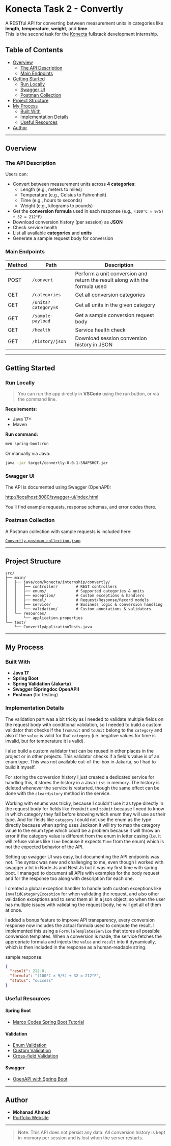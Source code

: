 # Konecta Task 2 - Convertly

A RESTful API for converting between measurement units in categories like **length**, **temperature**, **weight**, and **time**.  
This is the second task for the [Konecta](https://konecta.com/) fullstack development internship.

## Table of Contents

- [Overview](#overview)
  - [The API Description](#the-api-description)
  - [Main Endpoints](#main-endpoints)
- [Getting Started](#getting-started)
  - [Run Locally](#run-locally)
  - [Swagger UI](#swagger-ui)
  - [Postman Collection](#postman-collection)
- [Project Structure](#project-structure)
- [My Process](#my-process)
  - [Built With](#built-with)
  - [Implementation Details](#implementation-details)
  - [Useful Resources](#useful-resources)
- [Author](#author)

---

## Overview

### The API Description

Users can:

- Convert between measurement units across **4 categories**:
  - Length (e.g., meters to miles)
  - Temperature (e.g., Celsius to Fahrenheit)
  - Time (e.g., hours to seconds)
  - Weight (e.g., kilograms to pounds)
- Get the **conversion formula** used in each response (e.g., `(100°C × 9/5) + 32 = 212°F`)
- Download conversion history (per session) as **JSON**
- Check service health
- List all available **categories** and **units**
- Generate a sample request body for conversion

### Main Endpoints

| Method | Path                | Description                                                                 |
| ------ | ------------------- | --------------------------------------------------------------------------- |
| POST   | `/convert`          | Perform a unit conversion and return the result along with the formula used |
| GET    | `/categories`       | Get all conversion categories                                               |
| GET    | `/units?category=X` | Get all units in the given category                                         |
| GET    | `/sample-payload`   | Get a sample conversion request body                                        |
| GET    | `/health`           | Service health check                                                        |
| GET    | `/history/json`     | Download session conversion history in JSON                                 |

---

## Getting Started

### Run Locally

> You can run the app directly in **VSCode** using the run button, or via the command line.

**Requirements**:

- Java 17+
- Maven

**Run command:**

```bash
mvn spring-boot:run
```

Or manually via Java:

```bash
java -jar target/convertly-0.0.1-SNAPSHOT.jar
```

### Swagger UI

The API is documented using Swagger (OpenAPI):

[http://localhost:8080/swagger-ui/index.html](http://localhost:8080/swagger-ui/index.html)

You’ll find example requests, response schemas, and error codes there.

### Postman Collection

A Postman collection with sample requests is included here:

[`Convertly.postman_collection.json`](./Convertly.postman_collection.json)

---

## Project Structure

```
src/
├── main/
│   ├── java/com/konecta/internship/convertly/
│   │   ├── controller/        # REST controllers
│   │   ├── enums/             # Supported categories & units
│   │   ├── exception/         # Custom exceptions & handlers
│   │   ├── model/             # Request/Response/Record models
│   │   ├── service/           # Business logic & conversion handling
│   │   └── validation/        # Custom annotations & validators
│   └── resources/
│       └── application.properties
└── test/
    └── ConvertlyApplicationTests.java
```

---

## My Process

### Built With

- **Java 17**
- **Spring Boot**
- **Spring Validation (Jakarta)**
- **Swagger (Springdoc OpenAPI)**
- **Postman** (for testing)

### Implementation Details

The validation part was a bit tricky as I needed to validate multiple fields on the request body with conditional validation, so I needed to build a custom validator that checks if the `fromUnit` and `toUnit` belong to the `category` and also if the `value` is valid for that `category` (i.e. negative values for time is invalid, but for temperature it is valid).

I also build a custom validator that can be reused in other places in the project or in other projects. This validator checks if a field's value is of an enum type. This was not available out-of-the-box in Jakarta, so I had to build it myself.

For storing the conversion history I just created a dedicated service for handling this, it stores the history in a Java `List` in memory. The history is deleted whenever the service is restarted, though the same effect can be done with the `clearHistory` method in the service.

Working with enums was tricky, because I couldn't use it as type directly in the request body for fields like `fromUnit` and `toUnit` because I need to know in which category they fall before knowing which enum they will use as their type. And for fields like `category` I could not use the enum as the type directly because when spring uses Jackson it will try to map the category value to the enum type which could be a problem because it will throw an error if the category value is different from the enum in letter casing (i.e. it will refuse values like `time` because it expects `Time` from the enum) which is not the expected behavior of the API.

Setting up swagger UI was easy, but documenting the API endpoints was not. The syntax was new and challenging to me, even though I worked with swagger a lot in Node.Js and Nest.Js but it was my first time with spring boot. I managed to document all APIs with examples for the body request and for the response too along with description for each one.

I created a global exception handler to handle both custom exceptions like `InvalidCategoryException` for when validating the request, and also other validation exceptions and to send them all in a json object, so when the user has multiple issues with validating the request body, he will get all of them at once.

I added a bonus feature to improve API transparency, every conversion response now includes the actual formula used to compute the result. I implemented this using a `FormulaTemplatesService` that stores all possible conversion templates. When a conversion is made, the service fetches the appropriate formula and injects the `value` and `result` into it dynamically, which is then included in the response as a human-readable string.

sample response:
```json
{
  "result": 212.0,
  "formula": "(100°C × 9/5) + 32 = 212°F",
  "status": "success"
}
```

### Useful Resources

#### Spring Boot

- [Marco Codes Spring Boot Tutorial](https://www.youtube.com/watch?v=QuvS_VLbGko)

#### Validation

- [Enum Validation](https://www.baeldung.com/javax-validations-enums#any-of-validation)
- [Custom Validation](https://www.baeldung.com/spring-mvc-custom-validator)
- [Cross-field Validation](https://medium.com/@sanyal.s271/implementing-cross-field-validations-in-spring-boot-applications-3a8f61183bd0)

#### Swagger

- [OpenAPI with Spring Boot](https://www.baeldung.com/spring-rest-openapi-documentation)

---

## Author

- **Mohanad Ahmed**
- [Portfolio Website](https://mohanad-80.github.io/new-portfolio/)

---

> Note: This API does not persist any data. All conversion history is kept in-memory per session and is lost when the server restarts.
